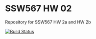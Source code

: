# SSW567 HW 02
Repository for SSW567 HW 2a and HW 2b

[![Build Status](https://travis-ci.com/nbernhard314/ssw567_hw_02.svg?branch=main)](https://travis-ci.com/nbernhard314/ssw567_hw_02)
